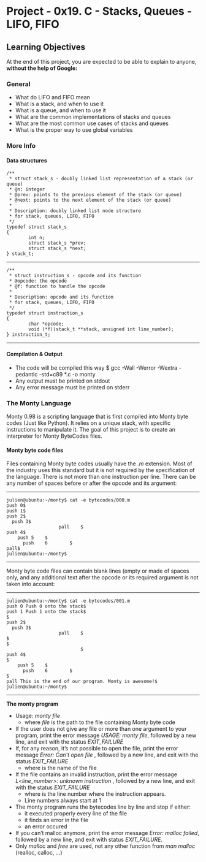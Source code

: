 # Project - 0x19. C - Stacks, Queues - LIFO, FIFO

## Learning Objectives
At the end of this project, you are expected to be able to explain to anyone, **without the help of Google:**

### General
- What do LIFO and FIFO mean
- What is a stack, and when to use it
- What is a queue, and when to use it
- What are the common implementations of stacks and queues
- What are the most common use cases of stacks and queues
- What is the proper way to use global variables

### More Info
#### Data structures
	/**
	 * struct stack_s - doubly linked list representation of a stack (or queue)
	 * @n: integer
	 * @prev: points to the previous element of the stack (or queue)
	 * @next: points to the next element of the stack (or queue)
	 *
	 * Description: doubly linked list node structure
	 * for stack, queues, LIFO, FIFO
	 */
	typedef struct stack_s
	{
	        int n;
	        struct stack_s *prev;
	        struct stack_s *next;
	} stack_t;
---
	/**
	 * struct instruction_s - opcode and its function
	 * @opcode: the opcode
	 * @f: function to handle the opcode
	 *
	 * Description: opcode and its function
	 * for stack, queues, LIFO, FIFO
	 */
	typedef struct instruction_s
	{
	        char *opcode;
	        void (*f)(stack_t **stack, unsigned int line_number);
	} instruction_t;
---
#### Compilation & Output
- The code will be compiled this way
	$ gcc -Wall -Werror -Wextra -pedantic -std=c89 *.c -o monty
- Any output must be printed on stdout
- Any error message must be printed on stderr

### The Monty Language
Monty 0.98 is a scripting language that is first compiled into Monty byte codes (Just like Python). It relies on a unique stack, with specific instructions to manipulate it. The goal of this project is to create an interpreter for Monty ByteCodes files.

#### Monty byte code files
Files containing Monty byte codes usually have the *.m* extension. Most of the industry uses this standard but it is not required by the specification of the language. There is not more than one instruction per line. There can be any number of spaces before or after the opcode and its argument:

---
	julien@ubuntu:~/monty$ cat -e bytecodes/000.m
	push 0$
	push 1$
	push 2$
	  push 3$
	                   pall    $
	push 4$
	    push 5    $
	      push    6        $
	pall$
	julien@ubuntu:~/monty$
---

Monty byte code files can contain blank lines (empty or made of spaces only, and any additional text after the opcode or its required argument is not taken into account:

---
	julien@ubuntu:~/monty$ cat -e bytecodes/001.m
	push 0 Push 0 onto the stack$
	push 1 Push 1 onto the stack$
	$
	push 2$
	  push 3$
	                   pall    $
	$
	$
	                           $
	push 4$
	$
	    push 5    $
	      push    6        $
	$
	pall This is the end of our program. Monty is awesome!$
	julien@ubuntu:~/monty$
---
**The monty program**

- Usage: *monty file*
	* where *file* is the path to the file containing Monty byte code
- If the user does not give any file or more than one argument to your program, print the error message *USAGE: monty file*, followed by a new line, and exit with the status *EXIT_FAILURE*
- If, for any reason, it’s not possible to open the file, print the error message *Error: Can't open file <file>*, followed by a new line, and exit with the status *EXIT_FAILURE*
	* where <file> is the name of the file
- If the file contains an invalid instruction, print the error message *L<line_number>: unknown instruction <opcode>*, followed by a new line, and exit with the status *EXIT_FAILURE*
	* where is the line number where the instruction appears.
	* Line numbers always start at 1
- The monty program runs the bytecodes line by line and stop if either:
	* it executed properly every line of the file
	* it finds an error in the file
	* an error occured
- If you can’t malloc anymore, print the error message *Error: malloc failed*, followed by a new line, and exit with status *EXIT_FAILURE*.
- Only *malloc* and *free* are used, not any other function from *man malloc* (realloc, calloc, …)
